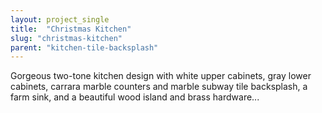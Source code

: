 ```yaml
---
layout: project_single
title:  "Christmas Kitchen"
slug: "christmas-kitchen"
parent: "kitchen-tile-backsplash"
---
```

Gorgeous two-tone kitchen design with white upper cabinets, gray lower cabinets, carrara marble counters and marble subway tile backsplash, a farm sink, and a beautiful wood island and brass hardware...